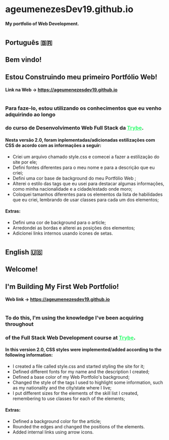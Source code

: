 # ageumenezesDev19.github.io
#### My portfolio of Web Development.

#

## Português 🇧🇷 

## Bem vindo!
## Estou Construindo meu primeiro Portfólio Web!

#### Link na Web -> https://ageumenezesdev19.github.io

#

### Para faze-lo, estou utilizando os conhecimentos que eu venho adquirindo ao longo
### do curso de Desenvolvimento Web Full Stack da <a href="https://www.betrybe.com" target="_blank" rel="noopener noreferrer" style="color: rgb(47, 255, 109);">Trybe</a>.

#### Nesta versão 2.0, foram inplementadas/adicionadas estilizações com CSS de acordo com as informações a seguir:

- Criei um arquivo chamado style.css e comecei a fazer a estilização do site por ele;
- Defini fontes diferentes para o meu nome e para a descrição que eu criei;
- Defini uma cor base de background do meu Portfólio Web ;
- Alterei o estilo das tags que eu usei para destacar algumas informações, como minha nacionalidade e a cidade/estado onde moro;
- Coloquei tamanhos diferentes para os elementos da lista de habilidades que eu criei, lembrando de usar classes para cada um dos elementos;

#### Extras:
- Defini uma cor de background para o article;
- Arredondei as bordas e alterei as posições dos elementos;
- Adicionei links internos usando ícones de setas.

#

## English 🇺🇸

## Welcome!
## I'm Building My First Web Portfolio!

#### Web link -> https://ageumenezesdev19.github.io

#

### To do this, I'm using the knowledge I've been acquiring throughout
### of the Full Stack Web Development course at <a href="https://www.betrybe.com" target="_blank" rel="noopener noreferrer" style="color: rgb(47, 255, 109) ;">Trybe</a>.

#### In this version 2.0, CSS styles were implemented/added according to the following information:

- I created a file called style.css and started styling the site for it;
- Defined different fonts for my name and the description I created;
- Defined a base color of my Web Portfolio's background;
- Changed the style of the tags I used to highlight some information, such as my nationality and the city/state where I live;
- I put different sizes for the elements of the skill list I created, remembering to use classes for each of the elements;

#### Extras:
- Defined a background color for the article;
- Rounded the edges and changed the positions of the elements.
- Added internal links using arrow icons.